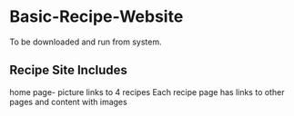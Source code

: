 # Basic-Recipe-Website
To be downloaded and run from system.
## Recipe Site Includes
home page- picture links to 4 recipes
Each recipe page has links to other pages and content with images
